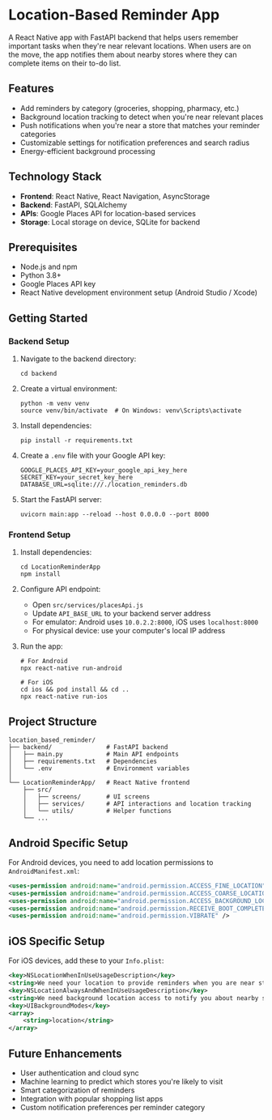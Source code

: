 # Location-Based Reminder App

A React Native app with FastAPI backend that helps users remember important tasks when they're near relevant locations. When users are on the move, the app notifies them about nearby stores where they can complete items on their to-do list.

## Features

- Add reminders by category (groceries, shopping, pharmacy, etc.)
- Background location tracking to detect when you're near relevant places
- Push notifications when you're near a store that matches your reminder categories
- Customizable settings for notification preferences and search radius
- Energy-efficient background processing

## Technology Stack

- **Frontend**: React Native, React Navigation, AsyncStorage
- **Backend**: FastAPI, SQLAlchemy
- **APIs**: Google Places API for location-based services
- **Storage**: Local storage on device, SQLite for backend

## Prerequisites

- Node.js and npm
- Python 3.8+
- Google Places API key
- React Native development environment setup (Android Studio / Xcode)

## Getting Started

### Backend Setup

1. Navigate to the backend directory:
   ```
   cd backend
   ```

2. Create a virtual environment:
   ```
   python -m venv venv
   source venv/bin/activate  # On Windows: venv\Scripts\activate
   ```

3. Install dependencies:
   ```
   pip install -r requirements.txt
   ```

4. Create a `.env` file with your Google API key:
   ```
   GOOGLE_PLACES_API_KEY=your_google_api_key_here
   SECRET_KEY=your_secret_key_here
   DATABASE_URL=sqlite:///./location_reminders.db
   ```

5. Start the FastAPI server:
   ```
   uvicorn main:app --reload --host 0.0.0.0 --port 8000
   ```

### Frontend Setup

1. Install dependencies:
   ```
   cd LocationReminderApp
   npm install
   ```

2. Configure API endpoint:
   - Open `src/services/placesApi.js`
   - Update `API_BASE_URL` to your backend server address
   - For emulator: Android uses `10.0.2.2:8000`, iOS uses `localhost:8000`
   - For physical device: use your computer's local IP address

3. Run the app:
   ```
   # For Android
   npx react-native run-android
   
   # For iOS
   cd ios && pod install && cd ..
   npx react-native run-ios
   ```

## Project Structure

```
location_based_reminder/
├── backend/               # FastAPI backend
│   ├── main.py            # Main API endpoints
│   ├── requirements.txt   # Dependencies
│   └── .env               # Environment variables
│
└── LocationReminderApp/   # React Native frontend
    ├── src/
    │   ├── screens/       # UI screens
    │   ├── services/      # API interactions and location tracking
    │   └── utils/         # Helper functions
    └── ...
```

## Android Specific Setup

For Android devices, you need to add location permissions to `AndroidManifest.xml`:

```xml
<uses-permission android:name="android.permission.ACCESS_FINE_LOCATION" />
<uses-permission android:name="android.permission.ACCESS_COARSE_LOCATION" />
<uses-permission android:name="android.permission.ACCESS_BACKGROUND_LOCATION" />
<uses-permission android:name="android.permission.RECEIVE_BOOT_COMPLETED" />
<uses-permission android:name="android.permission.VIBRATE" />
```

## iOS Specific Setup

For iOS devices, add these to your `Info.plist`:

```xml
<key>NSLocationWhenInUseUsageDescription</key>
<string>We need your location to provide reminders when you are near stores.</string>
<key>NSLocationAlwaysAndWhenInUseUsageDescription</key>
<string>We need background location access to notify you about nearby stores even when the app is closed.</string>
<key>UIBackgroundModes</key>
<array>
    <string>location</string>
</array>
```

## Future Enhancements

- User authentication and cloud sync
- Machine learning to predict which stores you're likely to visit
- Smart categorization of reminders
- Integration with popular shopping list apps
- Custom notification preferences per reminder category
